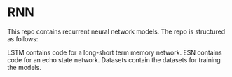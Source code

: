 RNN
===

This repo contains recurrent neural network models. The repo is structured as follows:

LSTM contains code for a long-short term memory network.
ESN contains code for an echo state network.
Datasets contain the datasets for training the models.
